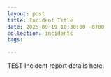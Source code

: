 ```yaml
---
layout: post
title: Incident Title
date: 2025-09-19 10:30:00 -0700
collection: incidents
tags: 

---
```


TEST Incident report details here.
